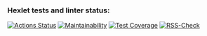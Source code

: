 ### Hexlet tests and linter status:
[![Actions Status](https://github.com/MilaNick/frontend-project-lvl3/workflows/hexlet-check/badge.svg)](https://github.com/MilaNick/frontend-project-lvl3/actions)
[![Maintainability](https://api.codeclimate.com/v1/badges/380c1b7806a4bcad9861/maintainability)](https://codeclimate.com/github/MilaNick/frontend-project-lvl3/maintainability)
[![Test Coverage](https://api.codeclimate.com/v1/badges/380c1b7806a4bcad9861/test_coverage)](https://codeclimate.com/github/MilaNick/frontend-project-lvl3/test_coverage)
[![RSS-Check](https://github.com/MilaNick/frontend-project-lvl3/actions/workflows/actions.yml/badge.svg)](https://github.com/MilaNick/frontend-project-lvl3/actions)

